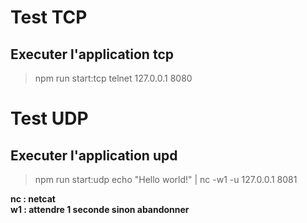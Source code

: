 # Test TCP
## Executer l'application tcp
> npm run start:tcp
> telnet 127.0.0.1 8080

# Test UDP
## Executer l'application upd
> npm run start:udp
> echo "Hello world!" | nc -w1 -u 127.0.0.1 8081

**nc : netcat** <br/>
**w1 : attendre 1 seconde sinon abandonner**